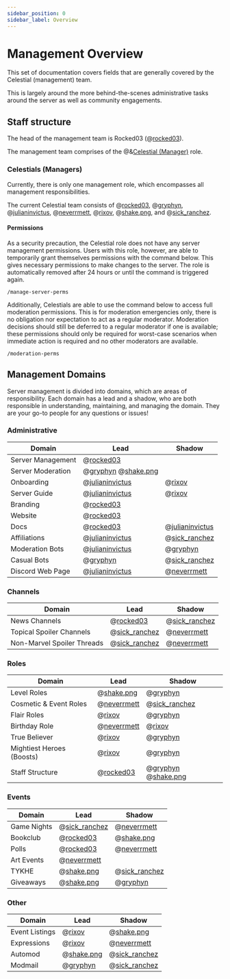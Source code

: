 ```yaml
---
sidebar_position: 0
sidebar_label: Overview
---
```


# Management Overview

This set of documentation covers fields that are generally covered by the Celestial (management) team.

This is largely around the more behind-the-scenes administrative tasks around the server as well as community engagements.

## Staff structure

The head of the management team is Rocked03 (@[rocked03](204778476102877187)).

The management team comprises of the @&[Celestial (Manager)](0) role.

### Celestials (Managers)

Currently, there is only one management role, which encompasses all management responsibilities.

The current Celestial team consists of @[rocked03](204778476102877187), @[gryphyn](425133411837935628), @[julianinvictus](621018366655725570), @[neverrmett](734640971232444486), @[rixov](1289511684058120193), @[shake.png](1034384071415050300), and @[sick_ranchez](947853707331121282).

#### Permissions

As a security precaution, the Celestial role does not have any server management permissions. Users with this role, however, are able to temporarily grant themselves permissions with the command below. This gives necessary permissions to make changes to the server. The role is automatically removed after 24 hours or until the command is triggered again.

```
/manage-server-perms
```

Additionally, Celestials are able to use the command below to access full moderation permissions. This is for moderation emergencies only, there is no obligation nor expectation to act as a regular moderator. Moderation decisions should still be deferred to a regular moderator if one is available; these permissions should only be required for worst-case scenarios when immediate action is required and no other moderators are available.

```
/moderation-perms
```

## Management Domains

Server management is divided into domains, which are areas of responsibility. Each domain has a lead and a shadow, who are both responsible in understanding, maintaining, and managing the domain. They are your go-to people for any questions or issues!

### Administrative

| Domain            | Lead                                                             | Shadow                                |
| ----------------- | ---------------------------------------------------------------- | ------------------------------------- |
| Server Management | @[rocked03](204778476102877187)                                  |                                       |
| Server Moderation | @[gryphyn](425133411837935628) @[shake.png](1034384071415050300) |                                       |
| Onboarding        | @[julianinvictus](621018366655725570)                            | @[rixov](1289511684058120193)         |
| Server Guide      | @[julianinvictus](621018366655725570)                            | @[rixov](1289511684058120193)         |
| Branding          | @[rocked03](204778476102877187)                                  |                                       |
| Website           | @[rocked03](204778476102877187)                                  |                                       |
| Docs              | @[rocked03](204778476102877187)                                  | @[julianinvictus](621018366655725570) |
| Affiliations      | @[julianinvictus](621018366655725570)                            | @[sick_ranchez](947853707331121282)   |
| Moderation Bots   | @[julianinvictus](621018366655725570)                            | @[gryphyn](425133411837935628)        |
| Casual Bots       | @[gryphyn](425133411837935628)                                   | @[sick_ranchez](947853707331121282)   |
| Discord Web Page  | @[julianinvictus](621018366655725570)                            | @[neverrmett](734640971232444486)     |

### Channels

| Domain                     | Lead                                | Shadow                              |
| -------------------------- | ----------------------------------- | ----------------------------------- |
| News Channels              | @[rocked03](204778476102877187)     | @[sick_ranchez](947853707331121282) |
| Topical Spoiler Channels   | @[sick_ranchez](947853707331121282) | @[neverrmett](734640971232444486)   |
| Non-Marvel Spoiler Threads | @[sick_ranchez](947853707331121282) | @[neverrmett](734640971232444486)   |

### Roles

| Domain                    | Lead                              | Shadow                                                           |
| ------------------------- | --------------------------------- | ---------------------------------------------------------------- |
| Level Roles               | @[shake.png](1034384071415050300) | @[gryphyn](425133411837935628)                                   |
| Cosmetic & Event Roles    | @[neverrmett](734640971232444486) | @[sick_ranchez](947853707331121282)                              |
| Flair Roles               | @[rixov](1289511684058120193)     | @[gryphyn](425133411837935628)                                   |
| Birthday Role             | @[neverrmett](734640971232444486) | @[rixov](1289511684058120193)                                    |
| True Believer             | @[rixov](1289511684058120193)     | @[gryphyn](425133411837935628)                                   |
| Mightiest Heroes (Boosts) | @[rixov](1289511684058120193)     | @[gryphyn](425133411837935628)                                   |
| Staff Structure           | @[rocked03](204778476102877187)   | @[gryphyn](425133411837935628) @[shake.png](1034384071415050300) |

### Events

| Domain      | Lead                                | Shadow                              |
| ----------- | ----------------------------------- | ----------------------------------- |
| Game Nights | @[sick_ranchez](947853707331121282) | @[neverrmett](734640971232444486)   |
| Bookclub    | @[rocked03](204778476102877187)     | @[shake.png](1034384071415050300)   |
| Polls       | @[rocked03](204778476102877187)     | @[neverrmett](734640971232444486)   |
| Art Events  | @[neverrmett](734640971232444486)   |                                     |
| TYKHE       | @[shake.png](1034384071415050300)   | @[sick_ranchez](947853707331121282) |
| Giveaways   | @[shake.png](1034384071415050300)   | @[gryphyn](425133411837935628)      |

### Other

| Domain         | Lead                              | Shadow                              |
| -------------- | --------------------------------- | ----------------------------------- |
| Event Listings | @[rixov](1289511684058120193)     | @[shake.png](1034384071415050300)   |
| Expressions    | @[rixov](1289511684058120193)     | @[neverrmett](734640971232444486)   |
| Automod        | @[shake.png](1034384071415050300) | @[sick_ranchez](947853707331121282) |
| Modmail        | @[gryphyn](425133411837935628)    | @[sick_ranchez](947853707331121282) |

